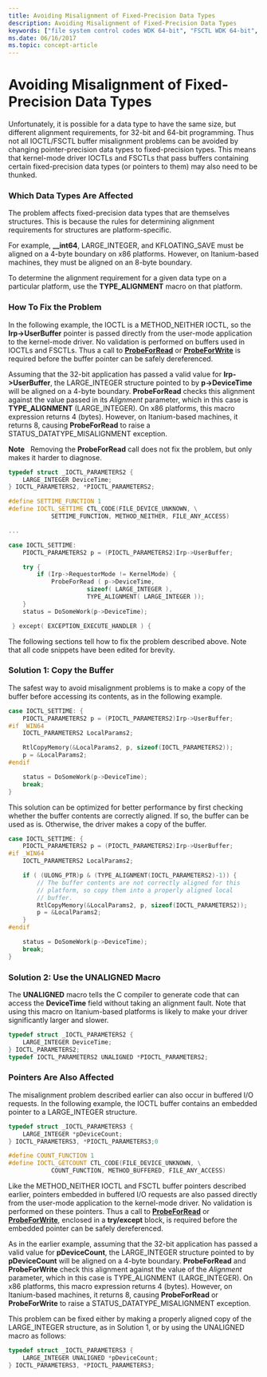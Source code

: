 ```yaml
---
title: Avoiding Misalignment of Fixed-Precision Data Types
description: Avoiding Misalignment of Fixed-Precision Data Types
keywords: ["file system control codes WDK 64-bit", "FSCTL WDK 64-bit", "control codes WDK 64-bit", "I/O control codes WDK kernel , 32-bit I/O in 64-bit drivers", "IOCTLs WDK kernel , 32-bit I/O in 64-bit drivers", "pointer precision WDK 64-bit", "fixed-precision data types WDK 64-bit", "misaligned fixed-precision data types"]
ms.date: 06/16/2017
ms.topic: concept-article
---
```


# Avoiding Misalignment of Fixed-Precision Data Types





Unfortunately, it is possible for a data type to have the same size, but different alignment requirements, for 32-bit and 64-bit programming. Thus not all IOCTL/FSCTL buffer misalignment problems can be avoided by changing pointer-precision data types to fixed-precision types. This means that kernel-mode driver IOCTLs and FSCTLs that pass buffers containing certain fixed-precision data types (or pointers to them) may also need to be thunked.

### Which Data Types Are Affected

The problem affects fixed-precision data types that are themselves structures. This is because the rules for determining alignment requirements for structures are platform-specific.

For example, **\_\_int64**, LARGE\_INTEGER, and KFLOATING\_SAVE must be aligned on a 4-byte boundary on x86 platforms. However, on Itanium-based machines, they must be aligned on an 8-byte boundary.

To determine the alignment requirement for a given data type on a particular platform, use the **TYPE\_ALIGNMENT** macro on that platform.

### How To Fix the Problem

In the following example, the IOCTL is a METHOD\_NEITHER IOCTL, so the **Irp-&gt;UserBuffer** pointer is passed directly from the user-mode application to the kernel-mode driver. No validation is performed on buffers used in IOCTLs and FSCTLs. Thus a call to [**ProbeForRead**](/windows-hardware/drivers/ddi/wdm/nf-wdm-probeforread) or [**ProbeForWrite**](/windows-hardware/drivers/ddi/wdm/nf-wdm-probeforwrite) is required before the buffer pointer can be safely dereferenced.

Assuming that the 32-bit application has passed a valid value for **Irp-&gt;UserBuffer**, the LARGE\_INTEGER structure pointed to by **p-&gt;DeviceTime** will be aligned on a 4-byte boundary. **ProbeForRead** checks this alignment against the value passed in its *Alignment* parameter, which in this case is **TYPE\_ALIGNMENT** (LARGE\_INTEGER). On x86 platforms, this macro expression returns 4 (bytes). However, on Itanium-based machines, it returns 8, causing **ProbeForRead** to raise a STATUS\_DATATYPE\_MISALIGNMENT exception.

**Note**   Removing the **ProbeForRead** call does not fix the problem, but only makes it harder to diagnose.

 

```cpp
typedef struct _IOCTL_PARAMETERS2 {
    LARGE_INTEGER DeviceTime;
} IOCTL_PARAMETERS2, *PIOCTL_PARAMETERS2;

#define SETTIME_FUNCTION 1
#define IOCTL_SETTIME CTL_CODE(FILE_DEVICE_UNKNOWN, \
            SETTIME_FUNCTION, METHOD_NEITHER, FILE_ANY_ACCESS)

...

case IOCTL_SETTIME:
    PIOCTL_PARAMETERS2 p = (PIOCTL_PARAMETERS2)Irp->UserBuffer;

    try {                 
        if (Irp->RequestorMode != KernelMode) { 
            ProbeForRead ( p->DeviceTime,
                      sizeof( LARGE_INTEGER ),
                      TYPE_ALIGNMENT( LARGE_INTEGER ));
    }
    status = DoSomeWork(p->DeviceTime);

 } except( EXCEPTION_EXECUTE_HANDLER ) {
```

The following sections tell how to fix the problem described above. Note that all code snippets have been edited for brevity.

### Solution 1: Copy the Buffer

The safest way to avoid misalignment problems is to make a copy of the buffer before accessing its contents, as in the following example.

```cpp
case IOCTL_SETTIME: {
    PIOCTL_PARAMETERS2 p = (PIOCTL_PARAMETERS2)Irp->UserBuffer;
#if _WIN64
    IOCTL_PARAMETERS2 LocalParams2;

    RtlCopyMemory(&LocalParams2, p, sizeof(IOCTL_PARAMETERS2));
    p = &LocalParams2;
#endif

    status = DoSomeWork(p->DeviceTime);
    break;
}
```

This solution can be optimized for better performance by first checking whether the buffer contents are correctly aligned. If so, the buffer can be used as is. Otherwise, the driver makes a copy of the buffer.

```cpp
case IOCTL_SETTIME: {
    PIOCTL_PARAMETERS2 p = (PIOCTL_PARAMETERS2)Irp->UserBuffer;
#if _WIN64
    IOCTL_PARAMETERS2 LocalParams2;

    if ( (ULONG_PTR)p & (TYPE_ALIGNMENT(IOCTL_PARAMETERS2)-1)) {
        // The buffer contents are not correctly aligned for this 
        // platform, so copy them into a properly aligned local 
        // buffer.
        RtlCopyMemory(&LocalParams2, p, sizeof(IOCTL_PARAMETERS2));
        p = &LocalParams2;
    }
#endif

    status = DoSomeWork(p->DeviceTime);
    break;
}
```

### Solution 2: Use the UNALIGNED Macro

The **UNALIGNED** macro tells the C compiler to generate code that can access the **DeviceTime** field without taking an alignment fault. Note that using this macro on Itanium-based platforms is likely to make your driver significantly larger and slower.

```cpp
typedef struct _IOCTL_PARAMETERS2 {
    LARGE_INTEGER DeviceTime;
} IOCTL_PARAMETERS2;
typedef IOCTL_PARAMETERS2 UNALIGNED *PIOCTL_PARAMETERS2;
```

### Pointers Are Also Affected

The misalignment problem described earlier can also occur in buffered I/O requests. In the following example, the IOCTL buffer contains an embedded pointer to a LARGE\_INTEGER structure.

```cpp
typedef struct _IOCTL_PARAMETERS3 {
    LARGE_INTEGER *pDeviceCount;
} IOCTL_PARAMETERS3, *PIOCTL_PARAMETERS3;0

#define COUNT_FUNCTION 1
#define IOCTL_GETCOUNT CTL_CODE(FILE_DEVICE_UNKNOWN, \
            COUNT_FUNCTION, METHOD_BUFFERED, FILE_ANY_ACCESS)
```

Like the METHOD\_NEITHER IOCTL and FSCTL buffer pointers described earlier, pointers embedded in buffered I/O requests are also passed directly from the user-mode application to the kernel-mode driver. No validation is performed on these pointers. Thus a call to [**ProbeForRead**](/windows-hardware/drivers/ddi/wdm/nf-wdm-probeforread) or [**ProbeForWrite**](/windows-hardware/drivers/ddi/wdm/nf-wdm-probeforwrite), enclosed in a **try/except** block, is required before the embedded pointer can be safely dereferenced.

As in the earlier example, assuming that the 32-bit application has passed a valid value for **pDeviceCount**, the LARGE\_INTEGER structure pointed to by **pDeviceCount** will be aligned on a 4-byte boundary. **ProbeForRead** and **ProbeForWrite** check this alignment against the value of the *Alignment* parameter, which in this case is TYPE\_ALIGNMENT (LARGE\_INTEGER). On x86 platforms, this macro expression returns 4 (bytes). However, on Itanium-based machines, it returns 8, causing **ProbeForRead** or **ProbeForWrite** to raise a STATUS\_DATATYPE\_MISALIGNMENT exception.

This problem can be fixed either by making a properly aligned copy of the LARGE\_INTEGER structure, as in Solution 1, or by using the UNALIGNED macro as follows:

```cpp
typedef struct _IOCTL_PARAMETERS3 {
    LARGE_INTEGER UNALIGNED *pDeviceCount;
} IOCTL_PARAMETERS3, *PIOCTL_PARAMETERS3;
```

 

